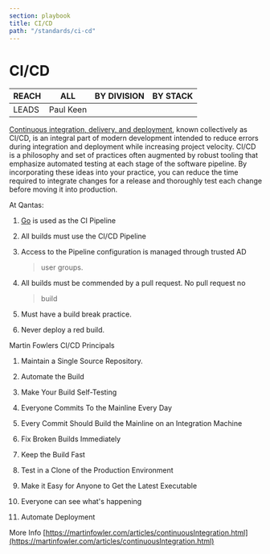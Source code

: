 ```yaml
---
section: playbook
title: CI/CD
path: "/standards/ci-cd"
---
```


# CI/CD

| REACH | ALL       | BY DIVISION | BY STACK |
| ----- | --------- | ----------- | -------- |
| LEADS | Paul Keen |             |          |

[Continuous integration, delivery, and
deployment](https://www.digitalocean.com/community/tutorials/an-introduction-to-continuous-integration-delivery-and-deployment),
known collectively as CI/CD, is an integral part of modern development
intended to reduce errors during integration and deployment while
increasing project velocity. CI/CD is a philosophy and set of practices
often augmented by robust tooling that emphasize automated testing at
each stage of the software pipeline. By incorporating these ideas into
your practice, you can reduce the time required to integrate changes for
a release and thoroughly test each change before moving it into
production.

At Qantas:

1.  [Go](https://www.gocd.org/) is used as the CI Pipeline

2.  All builds must use the CI/CD Pipeline

3.  Access to the Pipeline configuration is managed through trusted AD

    > user groups.

4.  All builds must be commended by a pull request. No pull request no

    > build

5.  Must have a build break practice.

6.  Never deploy a red build.

Martin Fowlers CI/CD Principals

1.  Maintain a Single Source Repository.

2.  Automate the Build

3.  Make Your Build Self-Testing

4.  Everyone Commits To the Mainline Every Day

5.  Every Commit Should Build the Mainline on an Integration Machine

6.  Fix Broken Builds Immediately

7.  Keep the Build Fast

8.  Test in a Clone of the Production Environment

9.  Make it Easy for Anyone to Get the Latest Executable

10. Everyone can see what\'s happening

11. Automate Deployment

More Info
[https://martinfowler.com/articles/continuousIntegration.html](https://martinfowler.com/articles/continuousIntegration.html)
